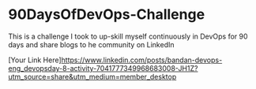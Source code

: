 # 90DaysOfDevOps-Challenge
This is a challenge I took to up-skill myself continuously in DevOps for 90 days and share blogs to he community on LinkedIn

 [Your Link Here]<https://www.linkedin.com/posts/bandan-devops-eng_devopsday-8-activity-7041777349968683008-JH1Z?utm_source=share&utm_medium=member_desktop>

